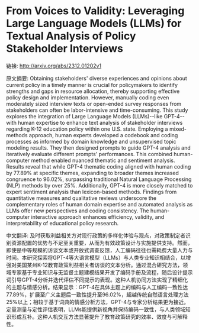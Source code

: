 # From Voices to Validity: Leveraging Large Language Models (LLMs) for Textual Analysis of Policy Stakeholder Interviews

链接: http://arxiv.org/abs/2312.01202v1

原文摘要:
Obtaining stakeholders' diverse experiences and opinions about current policy
in a timely manner is crucial for policymakers to identify strengths and gaps
in resource allocation, thereby supporting effective policy design and
implementation. However, manually coding even moderately sized interview texts
or open-ended survey responses from stakeholders can often be labor-intensive
and time-consuming. This study explores the integration of Large Language
Models (LLMs)--like GPT-4--with human expertise to enhance text analysis of
stakeholder interviews regarding K-12 education policy within one U.S. state.
Employing a mixed-methods approach, human experts developed a codebook and
coding processes as informed by domain knowledge and unsupervised topic
modeling results. They then designed prompts to guide GPT-4 analysis and
iteratively evaluate different prompts' performances. This combined
human-computer method enabled nuanced thematic and sentiment analysis. Results
reveal that while GPT-4 thematic coding aligned with human coding by 77.89% at
specific themes, expanding to broader themes increased congruence to 96.02%,
surpassing traditional Natural Language Processing (NLP) methods by over 25%.
Additionally, GPT-4 is more closely matched to expert sentiment analysis than
lexicon-based methods. Findings from quantitative measures and qualitative
reviews underscore the complementary roles of human domain expertise and
automated analysis as LLMs offer new perspectives and coding consistency. The
human-computer interactive approach enhances efficiency, validity, and
interpretability of educational policy research.

中文翻译:
及时获取利益相关方对现行政策的多样化体验与观点，对政策制定者识别资源配置的优势与不足至关重要，从而为有效政策设计与实施提供支持。然而，即使是中等规模的访谈文本或开放式调查反馈，人工编码往往也需耗费大量人力与时间。本研究探索将GPT-4等大语言模型（LLMs）与人类专业知识相结合，以增强对美国某州K-12教育政策利益相关者访谈的文本分析。通过混合研究方法，领域专家基于专业知识与无监督主题建模结果开发了编码手册及流程，随后设计提示词引导GPT-4分析并迭代评估不同提示的表现。这种人机协同方法实现了精细化的主题与情感分析。结果显示：GPT-4在具体主题上的编码与人工编码一致性达77.89%，扩展至广义主题后一致性提升至96.02%，超越传统自然语言处理方法25%以上；相较于基于词典的情感分析方法，GPT-4与专家分析结果更为接近。定量测量与定性评估表明，LLMs能提供新视角并保持编码一致性，与人类领域知识形成互补。这种人机交互方法显著提升了教育政策研究的效率、效度与可解释性。

